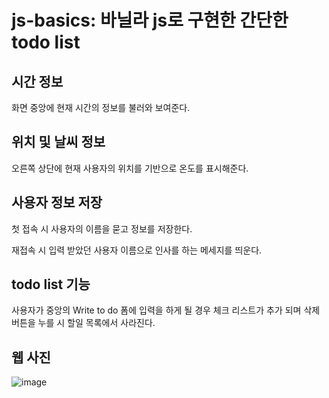 # js-basics: 바닐라 js로 구현한 간단한  todo list

## 시간 정보

화면 중앙에 현재 시간의 정보를 불러와 보여준다.


## 위치 및 날씨 정보

오른쪽 상단에 현재 사용자의 위치를 기반으로 온도를 표시해준다.


## 사용자 정보 저장

첫 접속 시 사용자의 이름을 묻고 정보를 저장한다.

재접속 시 입력 받았던 사용자 이름으로 인사를 하는 메세지를 띄운다.


## todo list 기능

사용자가 중앙의 Write to do 폼에 입력을 하게 될 경우 체크 리스트가 추가 되며 삭제 버튼을 누를 시 할일 목록에서 사라진다. 


## 웹 사진

![image](https://user-images.githubusercontent.com/69742775/111140808-1bb81600-85c6-11eb-8abf-2a3708c9c749.png)
